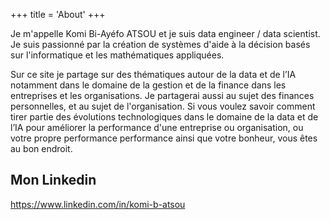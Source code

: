 +++
title = 'About'
+++

Je m'appelle Komi Bi-Ayéfo ATSOU et je suis data engineer / data scientist. Je suis passionné par la création de systèmes d'aide à la décision basés sur l'informatique et les mathématiques appliquées.

Sur ce site je partage sur des thématiques autour de la data et de l’IA notamment dans le domaine de la gestion et de la finance dans les entreprises et les organisations. Je partagerai aussi au sujet des finances personnelles, et au sujet de l'organisation. Si vous voulez savoir comment tirer partie des évolutions technologiques dans le domaine de la data et de l’IA pour améliorer la performance d'une entreprise ou organisation, ou votre propre performance performance ainsi que votre bonheur, vous êtes au bon endroit.

## Mon Linkedin

<a href="https://www.linkedin.com/in/komi-b-atsou" target="_blank">https://www.linkedin.com/in/komi-b-atsou </a>
